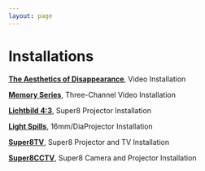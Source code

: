 ```yaml
---
layout: page
---
```


# Installations

<strong><a href="installations_theaestheticsofdisappearance.html">The Aesthetics of Disappearance</a></strong>, Video Installation<br>

<strong><a href="installations_memoryseries.html">Memory Series</a></strong>, Three-Channel Video Installation<br>

<strong><a href="installations_lichtbild.html">Lichtbild 4:3</a></strong>, Super8 Projector Installation<br>

<strong><a href="installations_lightspills.html">Light Spills</a></strong>, 16mm/DiaProjector Installation<br>

<strong><a href="installations_super8tv.html">Super8TV</a></strong>, Super8 Projector and TV Installation

<strong><a href="installations_super8cctv.html">Super8CCTV</a></strong>, Super8 Camera and Projector Installation

